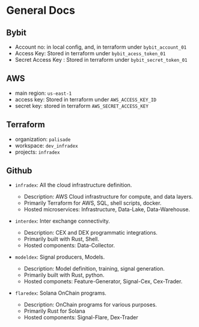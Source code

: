 # General Docs

## Bybit

- Account no: in local config, and, in terraform under `bybit_account_01`
- Access Key: Stored in terraform under `bybit_acess_token_01`
- Secret Access Key : Stored in terraform under `bybit_secret_token_01`

## AWS

- main region: `us-east-1`
- access key: Stored in terraform under `AWS_ACCESS_KEY_ID`
- secret key: stored in terraform `AWS_SECRET_ACCESS_KEY`

## Terraform

- organization: `palisade`
- workspace: `dev_infradex`
- projects: `infradex`

## Github

- `infradex`: All the cloud infrastructure definition.
    - Description: AWS Cloud infrastructure for compute, and data layers.
    - Primarily Terraform for AWS, SQL, shell scripts, docker.
    - Hosted microservices: Infrastructure, Data-Lake, Data-Warehouse.

- `interdex`: Inter exchange connectivity.
    - Description: CEX and DEX programmatic integrations.
    - Primarily built with Rust, Shell.
    - Hosted components: Data-Collector.

- `modeldex`: Signal producers, Models.
    - Description: Model definition, training, signal generation.
    - Primarily built with Rust, python.
    - Hosted componets: Feature-Generator, Signal-Cex, Cex-Trader.

- `flaredex`: Solana OnChain programs.
    - Description: OnChain programs for various purposes.
    - Primarily Rust for Solana
    - Hosted components: Signal-Flare, Dex-Trader

